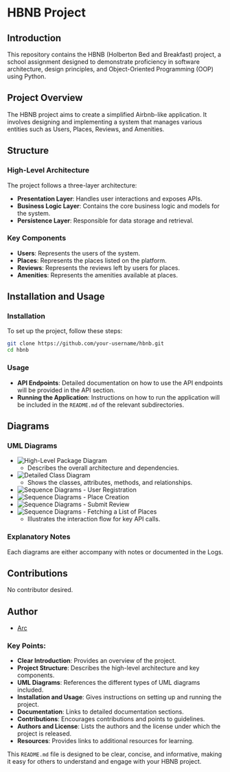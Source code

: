 # HBNB Project

## Introduction

This repository contains the HBNB (Holberton Bed and Breakfast) project, a school assignment designed to demonstrate proficiency in software architecture, design principles, and Object-Oriented Programming (OOP) using Python.

## Project Overview

The HBNB project aims to create a simplified Airbnb-like application. It involves designing and implementing a system that manages various entities such as Users, Places, Reviews, and Amenities.

## Structure

### High-Level Architecture
The project follows a three-layer architecture:
- **Presentation Layer**: Handles user interactions and exposes APIs.
- **Business Logic Layer**: Contains the core business logic and models for the system.
- **Persistence Layer**: Responsible for data storage and retrieval.

### Key Components
- **Users**: Represents the users of the system.
- **Places**: Represents the places listed on the platform.
- **Reviews**: Represents the reviews left by users for places.
- **Amenities**: Represents the amenities available at places.

## Installation and Usage

### Installation
To set up the project, follow these steps:
```bash
git clone https://github.com/your-username/hbnb.git
cd hbnb
```

### Usage
- **API Endpoints**: Detailed documentation on how to use the API endpoints will be provided in the API section.
- **Running the Application**: Instructions on how to run the application will be included in the `README.md` of the relevant subdirectories.

## Diagrams

### UML Diagrams
- ![High-Level Package Diagram](https://media.discordapp.net/attachments/385020139839422464/1291886352366964799/Package_Diagram__HBNB.png?ex=6701ba6c&is=670068ec&hm=fe40ca035cf7794fbf819a0d63542cd466dfabf07b6b5f786c139616a9765e53&=&format=webp&quality=lossless&width=711&height=994)
  - Describes the overall architecture and dependencies.
- ![Detailed Class Diagram](https://media.discordapp.net/attachments/385020139839422464/1291886349322027028/Class_Diagram_-_Business_Layer__HBNB.png?ex=6701ba6b&is=670068eb&hm=4a8ae0ee5d8705bc82741103b0778b195e24fcb43f356d42908f5c0a38da1b3c&=&format=webp&quality=lossless&width=778&height=994)
  - Shows the classes, attributes, methods, and relationships.
- ![Sequence Diagrams - User Registration](https://media.discordapp.net/attachments/385020139839422464/1291886351968370768/HBNB__Sequence_Diagram_-_API_Call_-_User-_Registration.png?ex=6701ba6c&is=670068ec&hm=56d3effd49ce76a47a6a511a6181e294d22bf325445bb5fa1fb06ec13212d474&=&format=webp&quality=lossless&width=1164&height=513)
- ![Sequence Diagrams - Place Creation](https://media.discordapp.net/attachments/385020139839422464/1291886350387122249/HBNB__Sequence_-_API_Call_-_Place_Creation.png?ex=6701ba6c&is=670068ec&hm=263b0f9e2f72cbaaea86dd7a24d7c5e540ae378ffde948427724b7817e568bbd&=&format=webp&quality=lossless&width=1164&height=504)
- ![Sequence Diagrams - Submit Review](https://media.discordapp.net/attachments/385020139839422464/1291886351268188180/HBNB__Sequence_-_API_Call_-_Review_Submission-.png?ex=6701ba6c&is=670068ec&hm=6a8444f8ae2232c2fb3c6a724cad8bb12b2028dcb76843bda4300d124ab11960&=&format=webp&quality=lossless&width=1164&height=485)
- ![Sequence Diagrams - Fetching a List of Places](https://media.discordapp.net/attachments/385020139839422464/1291886349850513630/HBNB___Sequence__API_Call_Fetching_a_List.png?ex=6701ba6b&is=670068eb&hm=77b9aa6ad5b1e01a3ac37a6a97ab8a4fda315655e8c09f084a37157411fae629&=&format=webp&quality=lossless&width=1164&height=463)
  - Illustrates the interaction flow for key API calls.

### Explanatory Notes
Each diagrams are either accompany with notes or documented in the Logs.

## Contributions

No contributor desired.

## Author

- [Arc](https://github.com/ArcturusSky)

### Key Points:

- **Clear Introduction**: Provides an overview of the project.
- **Project Structure**: Describes the high-level architecture and key components.
- **UML Diagrams**: References the different types of UML diagrams included.
- **Installation and Usage**: Gives instructions on setting up and running the project.
- **Documentation**: Links to detailed documentation sections.
- **Contributions**: Encourages contributions and points to guidelines.
- **Authors and License**: Lists the authors and the license under which the project is released.
- **Resources**: Provides links to additional resources for learning.

This `README.md` file is designed to be clear, concise, and informative, making it easy for others to understand and engage with your HBNB project.